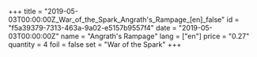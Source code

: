 +++
title = "2019-05-03T00:00:00Z_War_of_the_Spark_Angrath's_Rampage_[en]_false"
id = "f5a39379-7313-463a-9a02-e5157b9557f4"
date = "2019-05-03T00:00:00Z"
name = "Angrath's Rampage"
lang = ["en"]
price = "0.27"
quantity = 4
foil = false
set = "War of the Spark"
+++
